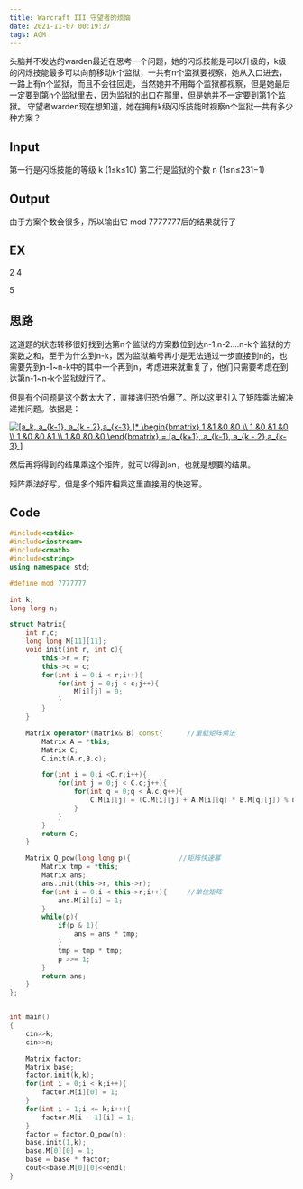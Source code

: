 ```yaml
---
title: Warcraft III 守望者的烦恼 
date: 2021-11-07 00:19:37
tags: ACM
---
```


头脑并不发达的warden最近在思考一个问题，她的闪烁技能是可以升级的，k级的闪烁技能最多可以向前移动k个监狱，一共有n个监狱要视察，她从入口进去，一路上有n个监狱，而且不会往回走，当然她并不用每个监狱都视察，但是她最后一定要到第n个监狱里去，因为监狱的出口在那里，但是她并不一定要到第1个监狱。
守望者warden现在想知道，她在拥有k级闪烁技能时视察n个监狱一共有多少种方案？

## Input
第一行是闪烁技能的等级 k (1≤k≤10)
第二行是监狱的个数 n (1≤n≤231−1)

## Output
由于方案个数会很多，所以输出它 mod 7777777后的结果就行了

## EX
2
4

5

## 思路
这道题的状态转移很好找到达第n个监狱的方案数位到达n-1,n-2....n-k个监狱的方案数之和，至于为什么到n-k，因为监狱编号再小是无法通过一步直接到n的，也需要先到n-1~n-k中的其中一个再到n，考虑进来就重复了，他们只需要考虑在到达第n-1~n-k个监狱就行了。

但是有个问题是这个数太大了，直接递归恐怕爆了。所以这里引入了矩阵乘法解决递推问题。依据是：

<a href="https://www.codecogs.com/eqnedit.php?latex=[a_k,&space;a_{k-1},&space;a_{k&space;-&space;2},a_{k-3}&space;]*&space;\begin{bmatrix}&space;1&space;&1&space;&0&space;&0&space;\\&space;1&space;&0&space;&1&space;&0&space;\\&space;1&space;&0&space;&0&space;&1&space;\\&space;1&space;&0&space;&0&space;&0&space;\end{bmatrix}&space;=&space;[a_{k&plus;1},&space;a_{k-1},&space;a_{k&space;-&space;2},a_{k-3}&space;]" target="_blank"><img src="https://latex.codecogs.com/gif.latex?[a_k,&space;a_{k-1},&space;a_{k&space;-&space;2},a_{k-3}&space;]*&space;\begin{bmatrix}&space;1&space;&1&space;&0&space;&0&space;\\&space;1&space;&0&space;&1&space;&0&space;\\&space;1&space;&0&space;&0&space;&1&space;\\&space;1&space;&0&space;&0&space;&0&space;\end{bmatrix}&space;=&space;[a_{k&plus;1},&space;a_{k-1},&space;a_{k&space;-&space;2},a_{k-3}&space;]" title="[a_k, a_{k-1}, a_{k - 2},a_{k-3} ]* \begin{bmatrix} 1 &1 &0 &0 \\ 1 &0 &1 &0 \\ 1 &0 &0 &1 \\ 1 &0 &0 &0 \end{bmatrix} = [a_{k+1}, a_{k-1}, a_{k - 2},a_{k-3} ]" /></a>

然后再将得到的结果乘这个矩阵，就可以得到an，也就是想要的结果。

矩阵乘法好写，但是多个矩阵相乘这里直接用的快速幂。


## Code
```cpp
#include<cstdio>
#include<iostream>
#include<cmath>
#include<string>
using namespace std;

#define mod 7777777

int k;
long long n;

struct Matrix{
    int r,c;
    long long M[11][11];
    void init(int r, int c){
        this->r = r;
        this->c = c;
        for(int i = 0;i < r;i++){
            for(int j = 0;j < c;j++){
                M[i][j] = 0;
            }
        }
    }

    Matrix operator*(Matrix& B) const{      //重载矩阵乘法
        Matrix A = *this;
        Matrix C;
        C.init(A.r,B.c);

        for(int i = 0;i <C.r;i++){
            for(int j = 0;j < C.c;j++){
                for(int q = 0;q < A.c;q++){
                    C.M[i][j] = (C.M[i][j] + A.M[i][q] * B.M[q][j]) % mod;
                }
            }
        }
        return C;
    }

    Matrix Q_pow(long long p){            //矩阵快速幂
        Matrix tmp = *this;
        Matrix ans;
        ans.init(this->r, this->r);
        for(int i = 0;i < this->r;i++){     //单位矩阵
            ans.M[i][i] = 1;
        }
        while(p){
            if(p & 1){
                ans = ans * tmp;
            }
            tmp = tmp * tmp;
            p >>= 1;
        }
        return ans;
    }
};


int main()
{
    cin>>k;
    cin>>n;

    Matrix factor;
    Matrix base;
    factor.init(k,k);
    for(int i = 0;i < k;i++){
        factor.M[i][0] = 1;
    }
    for(int i = 1;i <= k;i++){
        factor.M[i - 1][i] = 1;
    }
    factor = factor.Q_pow(n);
    base.init(1,k);
    base.M[0][0] = 1;
    base = base * factor;
    cout<<base.M[0][0]<<endl;
}

```